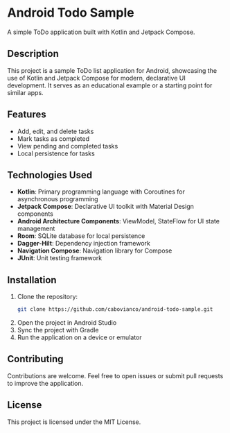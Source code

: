 # Android Todo Sample

A simple ToDo application built with Kotlin and Jetpack Compose.

## Description

This project is a sample ToDo list application for Android, showcasing the use of Kotlin and Jetpack Compose for modern, declarative UI development. It serves as an educational example or a starting point for similar apps.

## Features

- Add, edit, and delete tasks
- Mark tasks as completed
- View pending and completed tasks
- Local persistence for tasks

## Technologies Used

- **Kotlin**: Primary programming language with Coroutines for asynchronous programming 
- **Jetpack Compose**: Declarative UI toolkit with Material Design components 
- **Android Architecture Components**: ViewModel, StateFlow for UI state management 
- **Room**: SQLite database for local persistence 
- **Dagger-Hilt**: Dependency injection framework 
- **Navigation Compose**: Navigation library for Compose 
- **JUnit**: Unit testing framework

## Installation

1. Clone the repository:
   ```bash
   git clone https://github.com/cabovianco/android-todo-sample.git
   ```
2. Open the project in Android Studio
3. Sync the project with Gradle
4. Run the application on a device or emulator

## Contributing

Contributions are welcome. Feel free to open issues or submit pull requests to improve the application.

## License

This project is licensed under the MIT License.